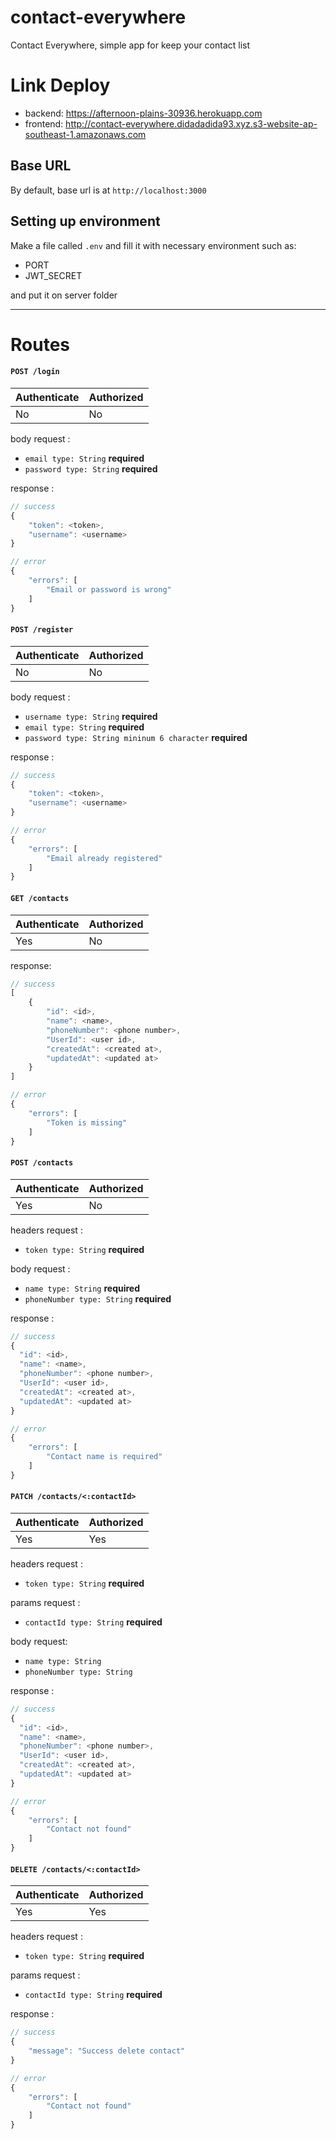 # contact-everywhere
Contact Everywhere, simple app for keep your contact list

# Link Deploy
* backend: https://afternoon-plains-30936.herokuapp.com
* frontend: http://contact-everywhere.didadadida93.xyz.s3-website-ap-southeast-1.amazonaws.com

## Base URL
By default, base url is at `http://localhost:3000`

## Setting up environment
Make a file called `.env` and fill it with necessary environment such as:
* PORT
* JWT_SECRET

and put it on server folder

---
# Routes
#### `POST /login`

Authenticate | Authorized
------- | ----------------
No  | No

body request :
* `email type: String` **required**
* `password type: String` **required**

response :
```js
// success
{
    "token": <token>,
    "username": <username>
}

// error
{
    "errors": [
        "Email or password is wrong"
    ]
}
```

#### `POST /register`

Authenticate | Authorized
------- | ----------------
No  | No

body request :
* `username type: String` **required**
* `email type: String` **required**
* `password type: String mininum 6 character` **required**

response :
```js
// success
{
    "token": <token>,
    "username": <username>
}

// error
{
    "errors": [
        "Email already registered"
    ]
}
```

#### `GET /contacts`

Authenticate | Authorized
------- | ----------------
Yes  | No

response:
```js
// success
[
    {
        "id": <id>,
        "name": <name>,
        "phoneNumber": <phone number>,
        "UserId": <user id>,
        "createdAt": <created at>,
        "updatedAt": <updated at>
    }
]

// error
{
    "errors": [
        "Token is missing"
    ]
}
```

#### `POST /contacts`

Authenticate | Authorized
------- | ----------------
Yes  | No

headers request :
* `token type: String` **required**

body request :
* `name type: String` **required**
* `phoneNumber type: String` **required**

response :
```js
// success
{
  "id": <id>,
  "name": <name>,
  "phoneNumber": <phone number>,
  "UserId": <user id>,
  "createdAt": <created at>,
  "updatedAt": <updated at>
}

// error
{
    "errors": [
        "Contact name is required"
    ]
}
```

#### `PATCH /contacts/<:contactId>`

Authenticate | Authorized
------- | ----------------
Yes  | Yes

headers request :
* `token type: String` **required**

params request :
* `contactId type: String` **required**

body request:
* `name type: String`
* `phoneNumber type: String`

response :
```js
// success
{
  "id": <id>,
  "name": <name>,
  "phoneNumber": <phone number>,
  "UserId": <user id>,
  "createdAt": <created at>,
  "updatedAt": <updated at>
}

// error
{
    "errors": [
        "Contact not found"
    ]
}
```

#### `DELETE /contacts/<:contactId>`

Authenticate | Authorized
------- | ----------------
Yes  | Yes

headers request :
* `token type: String` **required**

params request :
* `contactId type: String` **required**

response :
```js
// success
{
    "message": "Success delete contact"
}

// error
{
    "errors": [
        "Contact not found"
    ]
}
```
